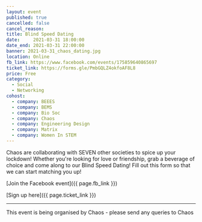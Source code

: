```yaml
---
layout: event
published: true
cancelled: false
cancel_reason:
title: Blind Speed Dating
date:     2021-03-31 18:00:00
date_end: 2021-03-31 22:00:00
banner: 2021-03-31_chaos_dating.jpg
location: Online
fb_link: https://www.facebook.com/events/175859640865697
ticket_link: https://forms.gle/PmbGQLZ4okfoAF8L8
price: Free
category:
  - Social
  - Networking
cohost:
  - company: BEEES
  - company: BEMS
  - company: Bio Soc
  - company: Chaos
  - company: Engineering Design
  - company: Matrix
  - company: Women In STEM
---
```

Chaos are collaborating with SEVEN other societies to spice up your lockdown! Whether you're looking for love or friendship, grab a beverage of choice and come along to our Blind Speed Dating!
Fill out this form so that we can start matching you up!

[Join the Facebook event]({{ page.fb_link }})

[Sign up here]({{ page.ticket_link }})

---
This event is being organised by Chaos - please send any queries to Chaos
